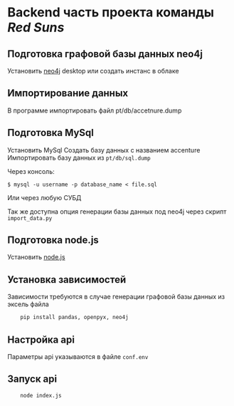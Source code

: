 # Backend часть проекта команды *Red Suns*

## Подготовка графовой базы данных neo4j

Установить [neo4j](https://neo4j.com/download/) desktop или создать инстанс в облаке 

## Импортирование данных

В программе импортировать файл pt/db/accetnure.dump

## Подготовка MySql

Установить MySql
Создать базу данных с названием accenture
Импортировать базу данных из `pt/db/sql.dump`

Через консоль:

`$ mysql -u username -p database_name < file.sql`

Или через любую СУБД

Так же доступна опция генерации базы данных под
neo4j через скрипт `import_data.py`

## Подготовка node.js

Установить [node.js](https://nodejs.org/en/)

## Установка зависимостей

Зависимости требуются в случае генерации графовой базы данных из эксель файла

```bash
    pip install pandas, openpyx, neo4j
```

## Настройка api

Параметры api указываются в файле `conf.env`

## Запуск api

```bash
    node index.js
```
